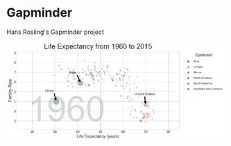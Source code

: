 # Gapminder
Hans Rosling's Gapminder project



![Alt Text](https://github.com/JasmineChhotaray/Gapminder/blob/main/Final_Animated_Output.gif)
